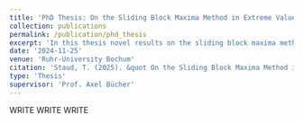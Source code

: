 ```yaml
---
title: 'PhD Thesis: On the Sliding Block Maxima Method in Extreme Value Statistics'
collection: publications
permalink: /publication/phd_thesis
excerpt: 'In this thesis novel results on the sliding block maxima method are presented.'
date: '2024-11-25'
venue: 'Ruhr-University Bochum'
citation: 'Staud, T. (2025). &quot On the Sliding Block Maxima Method in Extreme Value Statistics &quot;'
type: 'Thesis'
supervisor: 'Prof. Axel Bücher'
---
```


WRITE WRITE WRITE



